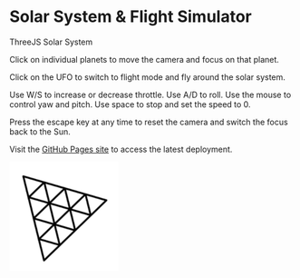 # Solar System & Flight Simulator

ThreeJS Solar System

Click on individual planets to move the camera and focus on that planet.

Click on the UFO to switch to flight mode and fly around the solar system.

Use W/S to increase or decrease throttle. Use A/D to roll. Use the mouse to control yaw and pitch. Use space to stop and set the speed to 0.

Press the escape key at any time to reset the camera and switch the focus back to the Sun.

Visit the [GitHub Pages site](https://jarvisar.github.io/solar-system/) to access the latest deployment.


<p align="left">
  <img src="https://github.com/jarvisar/solar-system/blob/main/public/icon/android-chrome-192x192.png" alt="Three.js" title"Three.js">
</p>
